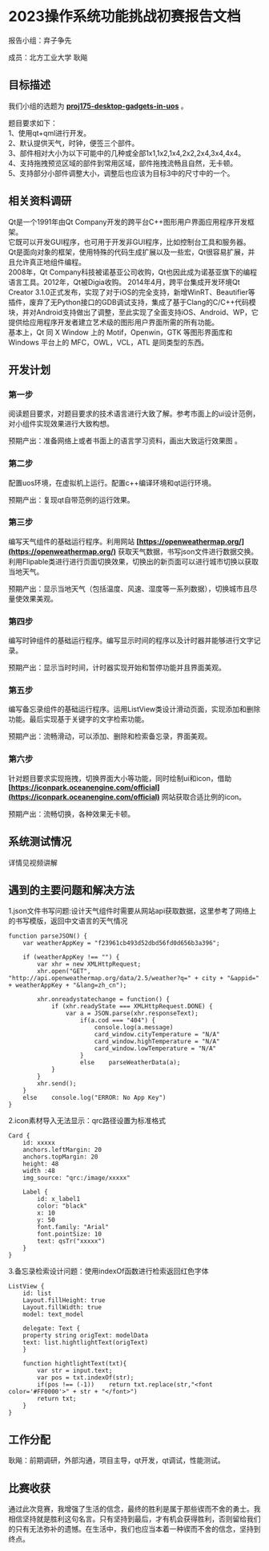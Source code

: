 # 2023操作系统功能挑战初赛报告文档

报告小组：弃子争先

成员：北方工业大学 耿飚

## 目标描述

我们小组的选题为 
**[proj175-desktop-gadgets-in-uos](https://github.com/oscomp/proj175-desktop-gadgets-in-uos)** 。

题目要求如下：<br>
1、使用qt+qml进行开发。<br>
2、默认提供天气，时钟，便签三个部件。<br>
3、部件相对大小为以下可能中的几种或全部1x1,1x2,1x4,2x2,2x4,3x4,4x4。<br>
4、支持拖拽预览区域的部件到常用区域，部件拖拽流畅且自然，无卡顿。<br>
5、支持部分小部件调整大小，调整后也应该为目标3中的尺寸中的一个。



## 相关资料调研
Qt是一个1991年由Qt Company开发的跨平台C++图形用户界面应用程序开发框架。<br> 它既可以开发GUI程序，也可用于开发非GUI程序，比如控制台工具和服务器。<br>
Qt是面向对象的框架，使用特殊的代码生成扩展以及一些宏，Qt很容易扩展，并且允许真正地组件编程。<br> 
2008年，Qt Company科技被诺基亚公司收购，Qt也因此成为诺基亚旗下的编程语言工具。2012年，Qt被Digia收购。
2014年4月，跨平台集成开发环境Qt Creator 3.1.0正式发布，实现了对于iOS的完全支持，新增WinRT、Beautifier等插件，废弃了无Python接口的GDB调试支持，集成了基于Clang的C/C++代码模块，并对Android支持做出了调整，至此实现了全面支持iOS、Android、WP，它提供给应用程序开发者建立艺术级的图形用户界面所需的所有功能。<br>
基本上，Qt 同 X Window 上的 Motif，Openwin，GTK 等图形界面库和 Windows 平台上的 MFC，OWL，VCL，ATL 是同类型的东西。  

## 开发计划

### 第一步

阅读题目要求，对题目要求的技术语言进行大致了解。参考市面上的ui设计范例，对小组件实现效果进行大致构想。

预期产出：准备网络上或者书面上的语言学习资料，画出大致运行效果图 。

### 第二步

配置uos环境，在虚拟机上运行。配置c++编译环境和qt运行环境。

预期产出：复现qt自带范例的运行效果。

### 第三步

编写天气组件的基础运行程序。利用网站 **[https://openweathermap.org/](https://openweathermap.org/)** 获取天气数据，书写json文件进行数据交换。
利用Flipable类进行进行页面切换效果，切换出的新页面可以进行城市切换以获取当地天气。

预期产出：显示当地天气（包括温度、风速、湿度等一系列数据），切换城市且尽量使效果美观。

### 第四步

编写时钟组件的基础运行程序。编写显示时间的程序以及计时器并能够进行文字记录。

预期产出：显示当时时间，计时器实现开始和暂停功能并且界面美观。

### 第五步

编写备忘录组件的基础运行程序。运用ListView类设计滑动页面，实现添加和删除功能。最后实现基于关键字的文字检索功能。

预期产出：流畅滑动，可以添加、删除和检索备忘录，界面美观。

### 第六步

针对题目要求实现拖拽，切换界面大小等功能，同时绘制ui和icon，借助 **[https://iconpark.oceanengine.com/official](https://iconpark.oceanengine.com/official)** 网站获取合适比例的icon。

预期产出：流畅切换，各种效果无卡顿。

## 系统测试情况

详情见视频讲解

## 遇到的主要问题和解决方法

1.json文件书写问题:设计天气组件时需要从网站api获取数据，这里参考了网络上的书写模版，返回中文语言的天气情况

```
function parseJSON() {  
	var weatherAppKey = "f23961cb493d52dbd56fd0d656b3a396";  
  
	if (weatherAppKey !== "") {  
		var xhr = new XMLHttpRequest;  
		xhr.open("GET", "http://api.openweathermap.org/data/2.5/weather?q=" + city + "&appid=" + weatherAppKey + "&lang=zh_cn");  
  
		xhr.onreadystatechange = function() {  
			if (xhr.readyState === XMLHttpRequest.DONE) {  
				var a = JSON.parse(xhr.responseText);  
					if(a.cod === "404") {  
						console.log(a.message)  
						card_window.cityTemperature = "N/A"  
						card_window.highTemperature = "N/A"  
						card_window.lowTemperature = "N/A"  
					}
					else	parseWeatherData(a);  
			}  
		}  
		xhr.send();  
	} 
	else	console.log("ERROR: No App Key")
} 
```

2.icon素材导入无法显示：qrc路径设置为标准格式

```
Card {
	id: xxxxx
	anchors.leftMargin: 20
	anchors.topMargin: 20
	height: 48
	width :48
	img_source: "qrc:/image/xxxxx"

	Label {
		id: x_label1
		color: "black"
		x: 10
		y: 50
		font.family: "Arial"
		font.pointSize: 10
		text: qsTr("xxxxx")
	}
}
```

3.备忘录检索设计问题：使用indexOf函数进行检索返回红色字体

```
ListView {
	id: list
	Layout.fillHeight: true
	Layout.fillWidth: true
	model: text_model
	
	delegate: Text {
	property string origText: modelData
	text: list.hightlightText(origText)
	}

	function hightlightText(txt){
		var str = input.text;
		var pos = txt.indexOf(str);
		if(pos !== (-1))	return txt.replace(str,"<font color='#FF0000'>" + str + "</font>")
		return txt;
	}
}
```

## 工作分配

耿飚：前期调研，外部沟通，项目主导，qt开发，qt调试，性能测试。

## 比赛收获

通过此次竞赛，我增强了生活的信念，最终的胜利是属于那些锲而不舍的勇士。我相信坚持就是胜利这句名言。只有坚持到最后，才有机会获得胜利，否则留给我们的只有无法弥补的遗憾。在生活中，我们也应当本着一种锲而不舍的信念，坚持到终点。
